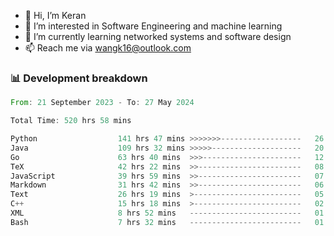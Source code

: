 - 👋 Hi, I’m Keran
- 👀 I’m interested in Software Engineering and machine learning
- 🌱 I’m currently learning networked systems and software design
- 📫 Reach me via wangk16@outlook.com


###  📊 Development breakdown
<!--START_SECTION:waka-->

```rust
From: 21 September 2023 - To: 27 May 2024

Total Time: 520 hrs 58 mins

Python                  141 hrs 47 mins >>>>>>>------------------   26.99 %
Java                    109 hrs 32 mins >>>>>--------------------   20.85 %
Go                      63 hrs 40 mins  >>>----------------------   12.12 %
TeX                     42 hrs 22 mins  >>-----------------------   08.07 %
JavaScript              39 hrs 59 mins  >>-----------------------   07.61 %
Markdown                31 hrs 42 mins  >>-----------------------   06.03 %
Text                    26 hrs 19 mins  >------------------------   05.01 %
C++                     15 hrs 18 mins  >------------------------   02.91 %
XML                     8 hrs 52 mins   -------------------------   01.69 %
Bash                    7 hrs 32 mins   -------------------------   01.43 %
```

<!--END_SECTION:waka-->

<!---
keran-w/keran-w is a ✨ special ✨ repository because its `README.md` (this file) appears on your GitHub profile.
You can click the Preview link to take a look at your changes.
--->
